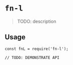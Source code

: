 # `fn-l`

> TODO: description

## Usage

```
const fnL = require('fn-l');

// TODO: DEMONSTRATE API
```
